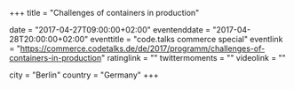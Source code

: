 +++
title = "Challenges of containers in production"

date = "2017-04-27T09:00:00+02:00"
eventenddate = "2017-04-28T20:00:00+02:00"
eventtitle = "code.talks commerce special"
eventlink = "https://commerce.codetalks.de/de/2017/programm/challenges-of-containers-in-production"
ratinglink = ""
twittermoments = ""
videolink = ""

city = "Berlin"
country = "Germany"
+++